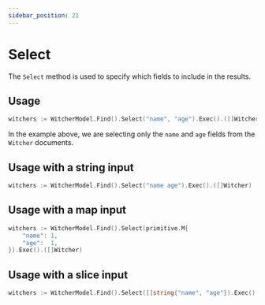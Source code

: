 ```yaml
---
sidebar_position: 21
---
```


# Select

The `Select` method is used to specify which fields to include in the results.

## Usage

```go
witchers := WitcherModel.Find().Select("name", "age").Exec().([]Witcher)
```

In the example above, we are selecting only the `name` and `age` fields from the `Witcher` documents.

## Usage with a string input

```go
witchers := WitcherModel.Find().Select("name age").Exec().([]Witcher)
```

## Usage with a map input

```go
witchers := WitcherModel.Find().Select(primitive.M{
    "name": 1,
    "age":  1,
}).Exec().([]Witcher)
```

## Usage with a slice input

```go
witchers := WitcherModel.Find().Select([]string{"name", "age"}).Exec().([]Witcher)
```
